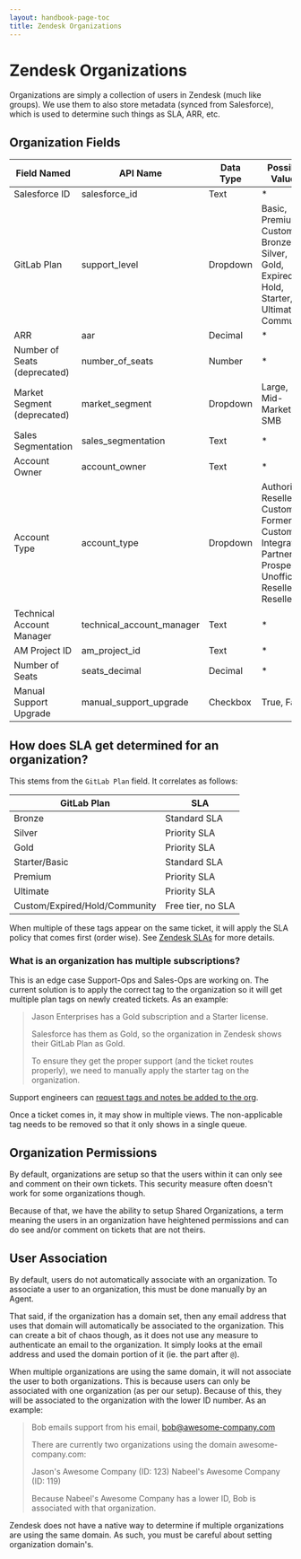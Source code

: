 ```yaml
---
layout: handbook-page-toc
title: Zendesk Organizations
---
```


# Zendesk Organizations

Organizations are simply a collection of users in Zendesk (much like groups).
We use them to also store metadata (synced from Salesforce), which is used to
determine such things as SLA, ARR, etc.

## Organization Fields

| Field Named | API Name | Data Type | Possible Values |
|-------------|----------|-----------|-----------------|
| Salesforce ID                | salesforce_id | Text     | * |
| GitLab Plan                  | support_level | Dropdown | Basic, Premium, Custom, Bronze, Silver, Gold, Expired, Hold, Starter, Ultimate, Community |
| ARR                          | aar | Decimal  | * |
| Number of Seats (deprecated) | number_of_seats | Number   | * |
| Market Segment (deprecated)  | market_segment | Dropdown | Large, Mid-Market, SMB |
| Sales Segmentation           | sales_segmentation | Text     | * |
| Account Owner                | account_owner | Text     | * |
| Account Type                 | account_type | Dropdown | Authorized Reseller, Customer, Former Customer, Integrator, Partner, Prospect, Unofficial Reseller, Reseller |
| Technical Account Manager    | technical_account_manager | Text     | * |
| AM Project ID                | am_project_id | Text     | * |
| Number of Seats              | seats_decimal | Decimal  | * |
| Manual Support Upgrade       | manual_support_upgrade | Checkbox | True, False |

## How does SLA get determined for an organization?

This stems from the `GitLab Plan` field. It correlates as follows:

| GitLab Plan | SLA |
|-------------|-----|
| Bronze                        | Standard SLA |
| Silver                        | Priority SLA |
| Gold                          | Priority SLA |
| Starter/Basic                 | Standard SLA |
| Premium                       | Priority SLA |
| Ultimate                      | Priority SLA |
| Custom/Expired/Hold/Community | Free tier, no SLA |

When multiple of these tags appear on the same ticket, it will apply the SLA
policy that comes first (order wise). See [Zendesk SLAs](slas.html) for more
details.

### What is an organization has multiple subscriptions?

This is an edge case Support-Ops and Sales-Ops are working on. The current
solution is to apply the correct tag to the organization so it will get multiple
plan tags on newly created tickets. As an example:

> Jason Enterprises has a Gold subscription and a Starter license.
> 
> Salesforce has them as Gold, so the organization in Zendesk shows their
> GitLab Plan as Gold.
>
> To ensure they get the proper support (and the ticket routes properly), we
> need to manually apply the starter tag on the organization.

Support engineers can [request tags and notes be added to the org](https://gitlab.com/gitlab-com/support/support-ops/support-ops-project/-/issues/new?issuable_template=Add%20Zendesk%20Organization%20Notes%20or%20Tags%20Request).

Once a ticket comes in, it may show in multiple views. The non-applicable tag
needs to be removed so that it only shows in a single queue.

## Organization Permissions

By default, organizations are setup so that the users within it can only see and
comment on their own tickets. This security measure often doesn't work for some
organizations though.

Because of that, we have the ability to setup Shared Organizations, a term
meaning the users in an organization have heightened permissions and can do see
and/or comment on tickets that are not theirs. 

## User Association

By default, users do not automatically associate with an organization. To
associate a user to an organization, this must be done manually by an Agent.

That said, if the organization has a domain set, then any email address that
uses that domain will automatically be associated to the organization. This can
create a bit of chaos though, as it does not use any measure to authenticate
an email to the organization. It simply looks at the email address and used the
domain portion of it (ie. the part after `@`). 

When multiple organizations are using the same domain, it will not associate the
user to both organizations. This is because users can only be associated with
one organization (as per our setup). Because of this, they will be associated
to the organization with the lower ID number. As an example:

> Bob emails support from his email, bob@awesome-company.com
>
> There are currently two organizations using the domain awesome-company.com:
>
> Jason's Awesome Company (ID: 123)
> Nabeel's Awesome Company (ID: 119)
>
> Because Nabeel's Awesome Company has a lower ID, Bob is associated with that
> organization.

Zendesk does not have a native way to determine if multiple organizations are
using the same domain. As such, you must be careful about setting organization
domain's. 
